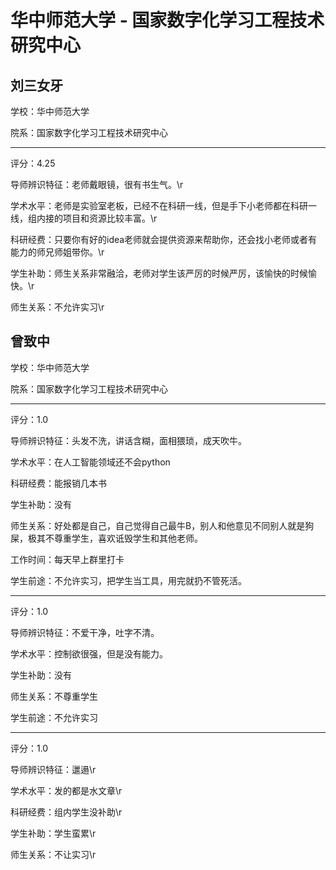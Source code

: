 # 华中师范大学 - 国家数字化学习工程技术研究中心

## 刘三女牙

学校：华中师范大学

院系：国家数字化学习工程技术研究中心

* * *

评分：4.25

导师辨识特征：老师戴眼镜，很有书生气。\r

学术水平：老师是实验室老板，已经不在科研一线，但是手下小老师都在科研一线，组内接的项目和资源比较丰富。\r

科研经费：只要你有好的idea老师就会提供资源来帮助你，还会找小老师或者有能力的师兄师姐带你。\r

学生补助：师生关系非常融洽，老师对学生该严厉的时候严厉，该愉快的时候愉快。\r

师生关系：不允许实习\r

## 曾致中

学校：华中师范大学

院系：国家数字化学习工程技术研究中心

* * *

评分：1.0

导师辨识特征：头发不洗，讲话含糊，面相猥琐，成天吹牛。

学术水平：在人工智能领域还不会python

科研经费：能报销几本书

学生补助：没有

师生关系：好处都是自己，自己觉得自己最牛B，别人和他意见不同别人就是狗屎，极其不尊重学生，喜欢诋毁学生和其他老师。

工作时间：每天早上群里打卡

学生前途：不允许实习，把学生当工具，用完就扔不管死活。

* * *

评分：1.0

导师辨识特征：不爱干净，吐字不清。

学术水平：控制欲很强，但是没有能力。

学生补助：没有

师生关系：不尊重学生

学生前途：不允许实习

* * *

评分：1.0

导师辨识特征：邋遢\r

学术水平：发的都是水文章\r

科研经费：组内学生没补助\r

学生补助：学生蛮累\r

师生关系：不让实习\r